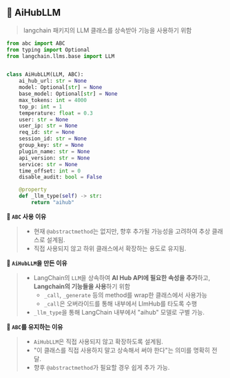 ## 🎹 AiHubLLM

> langchain 패키지의 LLM 클래스를 상속받아 기능을 사용하기 위함

```python
from abc import ABC
from typing import Optional
from langchain.llms.base import LLM


class AiHubLLM(LLM, ABC):
    ai_hub_url: str = None
    model: Optional[str] = None
    base_model: Optional[str] = None
    max_tokens: int = 4000
    top_p: int = 1
    temperature: float = 0.3
    user: str = None
    user_ip: str = None
    req_id: str = None
    session_id: str = None
    group_key: str = None
    plugin_name: str = None
    api_version: str = None
    service: str = None
    time_offset: int = 0
    disable_audit: bool = False

    @property
    def _llm_type(self) -> str:
        return "aihub"
```

**📌 `ABC` 사용 이유**

> - 현재 `@abstractmethod`는 없지만, 향후 추가될 가능성을 고려하여 추상 클래스로 설계됨.
> - 직접 사용되지 않고 하위 클래스에서 확장하는 용도로 유지됨.

**📌 `AiHubLLM`을 만든 이유**

> - LangChain의 `LLM`을 상속하여 **AI Hub API에 필요한 속성을 추가**하고, **Langchain의 기능들을 사용**하기 위함
>   - `_call`, `_generate` 등의 method를 wrap한 클래스에서 사용가능
>   - `_call`은 오버라이드를 통해 내부에서 LlmHub를 타도록 수행
> - `_llm_type`을 통해 LangChain 내부에서 "aihub" 모델로 구별 가능.

**📌 `ABC`를 유지하는 이유**

> - `AiHubLLM`은 직접 사용되지 않고 확장하도록 설계됨.
> - "이 클래스를 직접 사용하지 말고 상속해서 써야 한다"는 의미를 명확히 전달.
> - 향후 `@abstractmethod`가 필요할 경우 쉽게 추가 가능.



